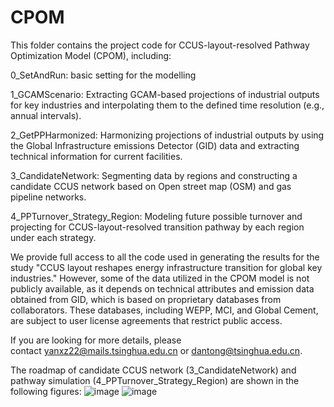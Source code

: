 # CPOM
This folder contains the project code for CCUS-layout-resolved Pathway Optimization Model (CPOM), including:

0_SetAndRun: basic setting for the modelling

1_GCAMScenario: Extracting GCAM-based projections of industrial outputs for key industries and interpolating them to the defined time resolution (e.g., annual intervals).

2_GetPPHarmonized: Harmonizing projections of industrial outputs by using the Global Infrastructure emissions Detector (GID) data and extracting technical information for current facilities.

3_CandidateNetwork: Segmenting data by regions and constructing a candidate CCUS network based on Open street map (OSM) and gas pipeline networks.

4_PPTurnover_Strategy_Region: Modeling future possible turnover and projecting for CCUS-layout-resolved transition pathway by each region under each strategy.

We provide full access to all the code used in generating the results for the study "CCUS layout reshapes energy infrastructure transition for global key industries." However, some of the data utilized in the CPOM model is not publicly available, as it depends on technical attributes and emission data obtained from GID, which is based on proprietary databases from collaborators. These databases, including WEPP, MCI, and Global Cement, are subject to user license agreements that restrict public access.

If you are looking for more details, please contact yanxz22@mails.tsinghua.edu.cn or dantong@tsinghua.edu.cn.

The roadmap of candidate CCUS network (3_CandidateNetwork) and pathway simulation (4_PPTurnover_Strategy_Region) are shown in the following figures:
![image](https://github.com/user-attachments/assets/265d52dd-0749-4a85-8d5b-3692c04a69c9)
![image](https://github.com/user-attachments/assets/b6b2c5e4-f462-4f48-9e43-a38ed46d4ab6)

